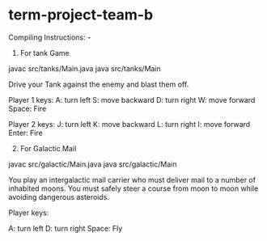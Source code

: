 # term-project-team-b


Compiling Instructions: -


1. For tank Game



javac src/tanks/Main.java
java src/tanks/Main

Drive your Tank against the enemy and blast them off.

Player 1 keys: A: turn left  S: move backward D: turn right W: move forward  Space: Fire

Player 2 keys: J: turn left  K: move backward L: turn right I: move forward  Enter: Fire



2. For Galactic Mail



javac src/galactic/Main.java
java src/galactic/Main

You play an intergalactic mail carrier who must deliver mail to a number of inhabited moons. You must safely steer a course from moon to moon while avoiding dangerous asteroids.

Player keys:

A: turn left
D: turn right
Space: Fly 






